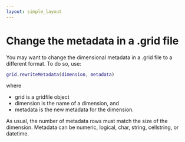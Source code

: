 ```yaml
---
layout: simple_layout
---
```


# Change the metadata in a .grid file

You may want to change the dimensional metadata in a .grid file to a different format. To do so, use:
```matlab
grid.rewriteMetadata(dimension, metadata)
```

where
* grid is a gridfile object
* dimension is the name of a dimension, and
* metadata is the new metadata for the dimension.

As usual, the number of metadata rows must match the size of the dimension. Metadata can be numeric, logical, char, string, cellstring, or datetime.
